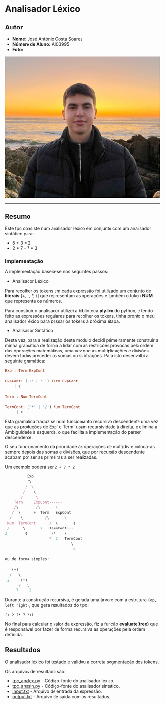 # Analisador Léxico

## Autor
- **Nome:** José António Costa Soares
- **Número de Aluno:** A103995
- **Foto:**

![José Soares](../images/josesoares.jpg)  

---

## Resumo

Este tpc consiste num analisador léxico em conjunto com um analisador sintático para:
- 5 + 3 * 2
- 2 * 7 - 7 * 3


### Implementação

A implementação baseia-se nos seguintes passos:

- Analisador Léxico

Para recolher os tokens em cada expressão foi utilizado um conjunto de **literais** [+, -, *, /] que representam as operações e também o token **NUM**  que representa os números.

Para construir o analisador utilizei a biblioteca **ply.lex** do python, e tendo feito as expressões regulares para recolher os tokens, tinha pronto o meu analisador léxico para passar os tokens à próxima étapa.

- Analisador Sintático

Desta vez, para a realização deste modulo decidi primeiramente construir a minha gramática de forma a lidar com as restrições provocas pela ordem das operações matemáticas, uma vez que as multiplicações e divisões devem todos preceder as somas ou subtrações. Para isto desenvolbi a seguinte gramática:

```hs
Exp : Term ExpCont

ExpCont: ('+' | '-') Term ExpCont
    | ε

Term : Num TermCont

TermCont: ('*' | '/') Num TermCont
     | ε
```

Esta gramática traduz se num funciomanto recursivo descendente uma vez que as produções de Exp' e Term' usam recursividade à direita, e elimina a Ambiguidade à esquerda, o que facilita a implementação do parser descendente.

O seu funcionamento dá prioridade às operações de mult/div e coloca-as sempre depois das somas e divisões, que por recursão descendente acabam por ser as primeiras a ser realizadas.

Um exemplo poderá ser ```2 + 7 * 2```

```js
          Exp
          /\
         /  \
        /    \
       /      \
    Tern     ExpCont------
    /\        /\       \
   /  \      +  Term   ExpCont
  /    \          /\       \
 Num  TermCont      /  \       ε
 /      \       7   TermCont---
2        ε           /\    \
                    *  2   TermCont
                              \
                               ε

ou de forma simples:

   (+)                         
  /   \
 2     (*)
      /   \
     7     2

```

Durante a construção recursiva, é gerada uma àrvore com a estrutura ```(op, left right)```,  que gera resultados do tipo:

```(+ 2 (* 7 2))```

No final para calcular o valor da expressão, fiz a funcão **evaluate(tree)** que é responsável por fazer de forma recursiva as operações pela ordem definida.


## Resultados 

O analisador léxico foi testado e validou a correta segmentação dos tokens. 

Os arquivos de resultado são:

- [tpc_analex.py](tpc_analex.py) - Código-fonte do analisador léxico.
- [tpc_anasin.py](tpc_anasin.py) - Código-fonte do analisador sintático.
- [input.txt](input.txt) - Arquivo de entrada da expressão.
- [output.txt](output.txt) - Arquivo de saída com os resultados.
